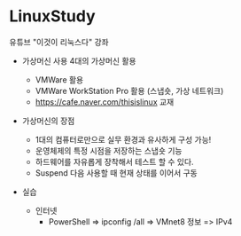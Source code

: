 # LinuxStudy
유튜브 "이것이 리눅스다" 강좌


* 가상머신 사용 4대의 가상머신 활용
	- VMWare 활용
	- VMWare WorkStation Pro 활용 (스냅숏, 가상 네트워크)
	- https://cafe.naver.com/thisislinux 교재
	
	
* 가상머신의 장점 
	
	- 1대의 컴퓨터로만으로 실무 환경과 유사하게 구성 가능!
	- 운영체제의 특정 시점을 저장하는 스냅숏 기능
	- 하드웨어를 자유롭게 장착해서 테스트 할 수 있다.
	- Suspend 다음 사용할 때 현재 상태를 이어서 구동
	
	
* 실습
	- 인터넷
		- PowerShell => ipconfig /all => VMnet8 정보 => IPv4
		
	
	
	